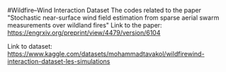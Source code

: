 #Wildfire–Wind Interaction Dataset
The codes related to the paper "Stochastic near-surface wind field estimation from sparse aerial swarm measurements over wildland fires"
Link to the paper:
https://engrxiv.org/preprint/view/4479/version/6104


Link to dataset:
https://www.kaggle.com/datasets/mohammadtavakol/wildfirewind-interaction-dataset-les-simulations
